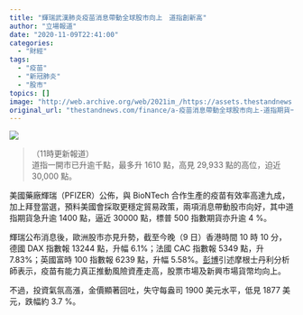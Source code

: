 ```yaml
---
title: "輝瑞武漢肺炎疫苗消息帶動全球股市向上　道指創新高"
author: "立場報道"
date: "2020-11-09T22:41:00"
categories:
  - "財經"
tags:
  - "疫苗"
  - "新冠肺炎"
  - "股市"
topics: []
image: "http://web.archive.org/web/2021im_/https://assets.thestandnews.com/media/photos/template-24_cAp8v_0D8ZoiI.png"
original_url: "thestandnews.com/finance/a-疫苗消息帶動全球股市向上-道指期貨一度急升逾-1400-點"
---
```

![](http://web.archive.org/web/2021im_/https://assets.thestandnews.com/media/photos/template-24_cAp8v_0D8ZoiI.png)

> （11時更新報道）  
> 道指一開市已升逾千點，最多升 1610 點，高見 29,933 點的高位，迫近 30,000 點。

美國藥廠輝瑞（PFIZER）公佈，與 BioNTech 合作生產的疫苗有效率高達九成，加上拜登當選，預料美國會採取更穩定貿易政策，兩項消息帶動股市向好，其中道指期貨急升逾 1400 點，逼近 30000 點，標普 500 指數期貨亦升逾 4 %。

輝瑞公布消息後，歐洲股市亦見升勢，截至今晚（9 日）香港時間 10 時 10 分，德國 DAX 指數報 13244 點，升幅 6.1%；法國 CAC 指數報 5349 點，升 7.83%；英國富時 100 指數報 6239 點，升幅 5.58%。[彭博](http://web.archive.org/web/20211229132416/https://www.bloomberg.com/news/articles/2020-11-08/dollar-slips-on-biden-victory-aussie-advances-markets-wrap)引述摩根士丹利分析師表示，疫苗有能力真正推動風險資產走高，股票市場及新興市場貨幣均向上。

不過，投資氣氛高漲，金價顯著回吐，失守每盎司 1900 美元水平，低見 1877 美元，跌幅約 3.7 %。